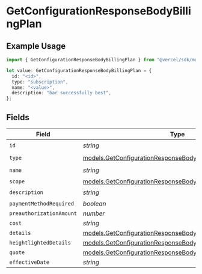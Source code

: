 # GetConfigurationResponseBodyBillingPlan

## Example Usage

```typescript
import { GetConfigurationResponseBodyBillingPlan } from "@vercel/sdk/models/getconfigurationop.js";

let value: GetConfigurationResponseBodyBillingPlan = {
  id: "<id>",
  type: "subscription",
  name: "<value>",
  description: "bar successfully best",
};
```

## Fields

| Field                                                                                                                            | Type                                                                                                                             | Required                                                                                                                         | Description                                                                                                                      |
| -------------------------------------------------------------------------------------------------------------------------------- | -------------------------------------------------------------------------------------------------------------------------------- | -------------------------------------------------------------------------------------------------------------------------------- | -------------------------------------------------------------------------------------------------------------------------------- |
| `id`                                                                                                                             | *string*                                                                                                                         | :heavy_check_mark:                                                                                                               | N/A                                                                                                                              |
| `type`                                                                                                                           | [models.GetConfigurationResponseBodyIntegrationsResponseType](../models/getconfigurationresponsebodyintegrationsresponsetype.md) | :heavy_check_mark:                                                                                                               | N/A                                                                                                                              |
| `name`                                                                                                                           | *string*                                                                                                                         | :heavy_check_mark:                                                                                                               | N/A                                                                                                                              |
| `scope`                                                                                                                          | [models.GetConfigurationResponseBodyScope](../models/getconfigurationresponsebodyscope.md)                                       | :heavy_minus_sign:                                                                                                               | N/A                                                                                                                              |
| `description`                                                                                                                    | *string*                                                                                                                         | :heavy_check_mark:                                                                                                               | N/A                                                                                                                              |
| `paymentMethodRequired`                                                                                                          | *boolean*                                                                                                                        | :heavy_minus_sign:                                                                                                               | N/A                                                                                                                              |
| `preauthorizationAmount`                                                                                                         | *number*                                                                                                                         | :heavy_minus_sign:                                                                                                               | N/A                                                                                                                              |
| `cost`                                                                                                                           | *string*                                                                                                                         | :heavy_minus_sign:                                                                                                               | N/A                                                                                                                              |
| `details`                                                                                                                        | [models.GetConfigurationResponseBodyDetails](../models/getconfigurationresponsebodydetails.md)[]                                 | :heavy_minus_sign:                                                                                                               | N/A                                                                                                                              |
| `heightlightedDetails`                                                                                                           | [models.GetConfigurationResponseBodyHeightlightedDetails](../models/getconfigurationresponsebodyheightlighteddetails.md)[]       | :heavy_minus_sign:                                                                                                               | N/A                                                                                                                              |
| `quote`                                                                                                                          | [models.GetConfigurationResponseBodyQuote](../models/getconfigurationresponsebodyquote.md)[]                                     | :heavy_minus_sign:                                                                                                               | N/A                                                                                                                              |
| `effectiveDate`                                                                                                                  | *string*                                                                                                                         | :heavy_minus_sign:                                                                                                               | N/A                                                                                                                              |